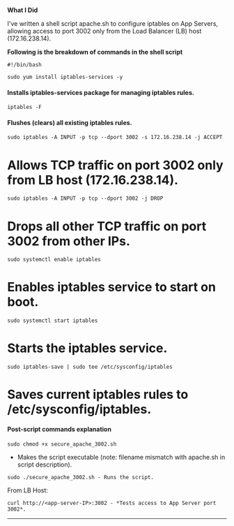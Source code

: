 


**What I Did**


I've written a shell script apache.sh to configure iptables on App Servers, allowing access to port 3002 only from the Load Balancer (LB) host (172.16.238.14).

**Following is the breakdown of commands in the shell script**

```
#!/bin/bash
```

```
sudo yum install iptables-services -y
```
#### Installs iptables-services package for managing iptables rules.

```
iptables -F
```
#### Flushes (clears) all existing iptables rules.

```
sudo iptables -A INPUT -p tcp --dport 3002 -s 172.16.238.14 -j ACCEPT
```
# Allows TCP traffic on port 3002 only from LB host (172.16.238.14).

```
sudo iptables -A INPUT -p tcp --dport 3002 -j DROP
```
# Drops all other TCP traffic on port 3002 from other IPs.

```
sudo systemctl enable iptables
```
# Enables iptables service to start on boot.

```
sudo systemctl start iptables
```
# Starts the iptables service.

```
sudo iptables-save | sudo tee /etc/sysconfig/iptables
```
# Saves current iptables rules to /etc/sysconfig/iptables.

#### Post-script commands explanation

```
sudo chmod +x secure_apache_3002.sh
```
- Makes the script executable (note: filename mismatch with apache.sh in script description).

```
sudo ./secure_apache_3002.sh - Runs the script.
```

From LB Host:

```
curl http://<app-server-IP>:3002 - *Tests access to App Server port 3002*.
```
--------------------------------
